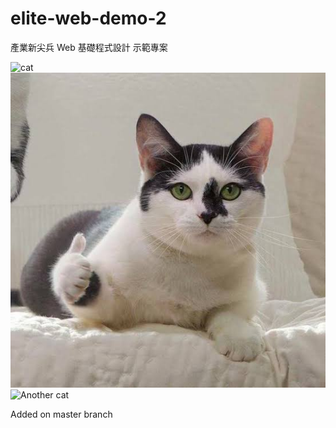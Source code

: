 # elite-web-demo-2

產業新尖兵 Web 基礎程式設計 示範專案

![cat](./NEKO/123.gif)
![Cat](./image/cat.jpg)
![Another cat](https://i.imgur.com/9wGJWa0.png)

Added on master branch
